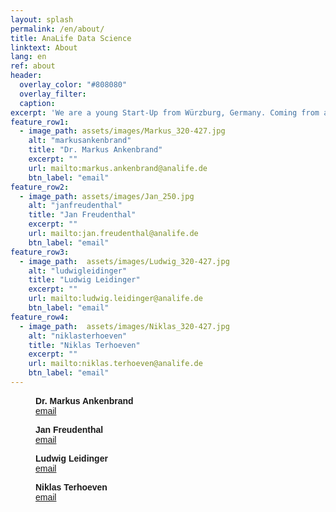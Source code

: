 ```yaml
---
layout: splash
permalink: /en/about/
title: AnaLife Data Science
linktext: About
lang: en
ref: about
header:
  overlay_color: "#808080"
  overlay_filter: 
  caption: 
excerpt: 'We are a young Start-Up from Würzburg, Germany. Coming from a life science background we share many years of experience in handling complex data.'
feature_row1:
  - image_path: assets/images/Markus_320-427.jpg
    alt: "markusankenbrand"
    title: "Dr. Markus Ankenbrand"
    excerpt: ""
    url: mailto:markus.ankenbrand@analife.de
    btn_label: "email"
feature_row2:
  - image_path: assets/images/Jan_250.jpg 
    alt: "janfreudenthal"
    title: "Jan Freudenthal"
    excerpt: ""
    url: mailto:jan.freudenthal@analife.de
    btn_label: "email"
feature_row3:
  - image_path:  assets/images/Ludwig_320-427.jpg
    alt: "ludwigleidinger"
    title: "Ludwig Leidinger"
    excerpt: ""
    url: mailto:ludwig.leidinger@analife.de
    btn_label: "email"
feature_row4:
  - image_path:  assets/images/Niklas_320-427.jpg
    alt: "niklasterhoeven"
    title: "Niklas Terhoeven"
    excerpt: ""
    url: mailto:niklas.terhoeven@analife.de
    btn_label: "email"
---
```


<figure style="width: 200px" class="align-left">
  <img src="{{ site.url }}{{ site.baseurl }}/assets/images/Markus_320-427.jpg" alt="">
  <figcaption style="font-family: 'Fira Sans',sans-serif"><b>Dr. Markus Ankenbrand</b><br /><a href="mailto:markus.ankenbrand@analife.de">email</a></figcaption>
</figure>
<figure style="width: 200px" class="align-left">
  <img src="{{ site.url }}{{ site.baseurl }}/assets/images/Jan_320-427.jpg" alt="">
  <figcaption style="font-family: 'Fira Sans',sans-serif"><b>Jan Freudenthal</b><br /><a href="mailto:jan.freudenthal@analife.de">email</a></figcaption>
</figure>
<figure style="width: 200px" class="align-left">
  <img src="{{ site.url }}{{ site.baseurl }}/assets/images/Ludwig_320-427.jpg" alt="">
  <figcaption style="font-family: 'Fira Sans',sans-serif"><b>Ludwig Leidinger</b><br /><a href="mailto:ludwig.leidinger@analife.de">email</a></figcaption>
</figure>
<figure style="width: 200px" class="align-left">
  <img src="{{ site.url }}{{ site.baseurl }}/assets/images/Niklas_320-427.jpg" alt="">
  <figcaption style="font-family: 'Fira Sans',sans-serif"><b>Niklas Terhoeven</b><br /><a href="mailto:niklas.terhoeven@analife.de">email</a></figcaption>
</figure>




